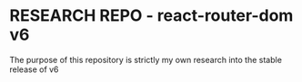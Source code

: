 # RESEARCH REPO - react-router-dom v6

The purpose of this repository is strictly my own research into the stable release of v6